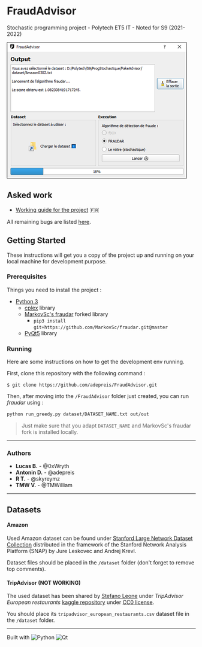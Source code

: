 # FraudAdvisor

Stochastic programming project - Polytech ET5 IT - Noted for S9 (2021-2022)

![App screenshot](./doc/Capture.png)


## Asked work

- [Working guide for the project](./doc/[FRENCH]_Fraud_Detection_Polytech_Project.pdf) :fr:

All remaining bugs are listed [here](https://github.com/adepreis/FraudAdvisor/issues).

## Getting Started

These instructions will get you a copy of the project up and running on your local machine for development purpose.

### Prerequisites

Things you need to install the project :

- [Python 3](https://www.python.org/downloads)
	- [cplex](https://pypi.org/project/cplex/) library
	- [MarkovSc's fraudar](https://github.com/MarkovSc/fraudar) forked library
		- `pip3 install git+https://github.com/MarkovSc/fraudar.git@master`
	- [PyQt5](https://pypi.org/project/PyQt5) library
<!--

	- [NumPy](http://numpy.org) library (_???_)
	- [Matplotlib](http://matplotlib.org) library (_???_)
- [Jupyter](https://jupyter.org) (_???_)
-->

### Running

Here are some instructions on how to get the development env running.

First, clone this repository with the following command :

	$ git clone https://github.com/adepreis/FraudAdvisor.git

Then, after moving into the `/FraudAdvisor` folder just created, you can run _fraudar_ using :

```bash
python run_greedy.py dataset/DATASET_NAME.txt out/out
```

> Just make sure that you adapt `DATASET_NAME` and MarkovSc's fraudar fork is installed locally.

---

<!--
Then, after moving into the `/FraudAdvisor` folder just created, start Jupyter using :

	$ jupyter notebook

or 

	> jupyter-notebook.exe

if you are a Windows user.

This should open up your browser (if it doesn't, visit [127.0.0.1:8888](http://127.0.0.1:8888/tree)), and you should see Jupyter's tree view, with the contents of the current directory.


### How it works

- Déployer le code récupéré depuis Git des algorithmes cités (approche spectrale fBOX
et l’approche FRAUDAR)
	- Utiliser le package pip `rgmining-fraudar` ou directement le code ??
- Développer le modèle mathématique d’optimisation stochastique du prof.
- Ajouter une interface graphique permettant de simuler sur différents datasets pour ”benchmarker” les solutions

---
-->

### Authors

* **Lucas B.** - @0xWryth
* **Antonin D.** - @adepreis
* **R T.** - @skyreymz
* **TMW V.** - @TMWilliam

---

## Datasets
<!-- ask the user to download it by itself because of file size -->

#### Amazon

Used Amazon dataset can be found under [Stanford Large Network Dataset Collection](https://snap.stanford.edu/data/#amazon) distributed in the framework of the Stanford Network Analysis Platform (SNAP) by Jure Leskovec and Andrej Krevl.

Dataset files should be placed in the `/dataset` folder (don't forget to remove top comments).

#### TripAdvisor (**NOT WORKING**)

The used dataset has been shared by [Stefano Leone](https://www.kaggle.com/stefanoleone992) under _TripAdvisor European restaurants_ [kaggle repository](https://www.kaggle.com/stefanoleone992/tripadvisor-european-restaurants/version/1) under [CC0 license](https://creativecommons.org/publicdomain/zero/1.0/).

You should place its `tripadvisor_european_restaurants.csv` dataset file in the `/dataset` folder.

<!--
---

## Documentation

In the `/doc` folder, you can find a brief [report](./doc/[FRENCH]_Project_Report.pdf) that explains the design choices and contains result screenshots.
-->

---

Built with ![Python](https://img.shields.io/badge/python-3670A0?style=for-the-badge&logo=python&logoColor=ffdd54) ![Qt](https://img.shields.io/badge/Qt-%23217346.svg?style=for-the-badge&logo=Qt&logoColor=white)
